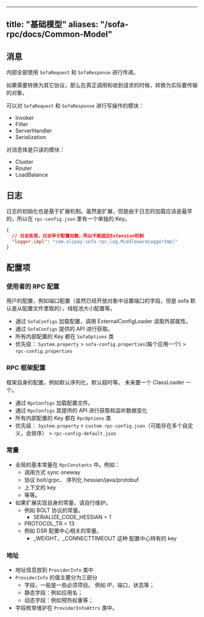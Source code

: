 
---

title: "基础模型"
aliases: "/sofa-rpc/docs/Common-Model"
---

## 消息

内部全部使用 `SofaRequest` 和 `SofaResponse` 进行传递。

如果需要转换为其它协议，那么在真正调用和收到请求的时候，转换为实际要传输的对象。

可以对 `SofaRequest` 和 `SofaResponse` 进行写操作的模块：

- Invoker
- Filter
- ServerHandler
- Serialization

对消息体是只读的模块：

- Cluster
- Router
- LoadBalance

## 日志

日志的初始化也是基于扩展机制。虽然是扩展，但是由于日志的加载应该是最早的，所以在 `rpc-config.json` 里有一个单独的 Key。

```json
{
  // 日志实现，日志早于配置加载，所以不能适应Extension机制
  "logger.impl": "com.alipay.sofa.rpc.log.MiddlewareLoggerImpl"
}
```

## 配置项

### 使用者的 RPC 配置

用户的配置，例如端口配置（虽然已经开放对象中设置端口的字段，但是 sofa 默认是从配置文件里取的），线程池大小配置等。

- 通过 `SofaConfigs` 加载配置，调用 ExternalConfigLoader 读取外部属性。
- 通过 `SofaConfigs` 提供的 API 进行获取。
- 所有内部配置的 Key 都在 `SofaOptions` 类
- 优先级： `System.property` > `sofa-config.properties`(每个应用一个) > `rpc-config.properties`

### RPC 框架配置

框架自身的配置，例如默认序列化，默认超时等。 未来要一个 ClassLoader 一个。

- 通过 `RpcConfigs` 加载配置文件。
- 通过 `RpcConfigs` 其提供的 API 进行获取和监听数据变化
- 所有内部配置的 Key 都在 `RpcOptions` 类
- 优先级： `System.property` > `custom rpc-config.json`（可能存在多个自定义，会排序） > `rpc-config-default.json`

### 常量

- 全局的基本常量在 `RpcConstants` 中。例如：
  - 调用方式 sync oneway
  - 协议 bolt/grpc、 序列化 hessian/java/protobuf
  - 上下文的 key
  - 等等。
- 如果扩展实现自身的常量，请自行维护。
  - 例如 BOLT 协议的常量。
    - SERIALIZE_CODE_HESSIAN = 1
  - PROTOCOL_TR = 13
  - 例如 DSR 配置中心相关的常量。
    - _WEIGHT、_CONNECTTIMEOUT 这种 配置中心特有的 key

### 地址

- 地址信息放到 `ProviderInfo` 类中
- `ProviderInfo` 的值主要分为三部分
  - 字段，一般是一些必须项目。 例如 IP，端口，状态等；
  - 静态字段：例如应用名；
  - 动态字段：例如预热权重等；
- 字段枚举维护在 `ProviderInfoAttrs` 类中。
